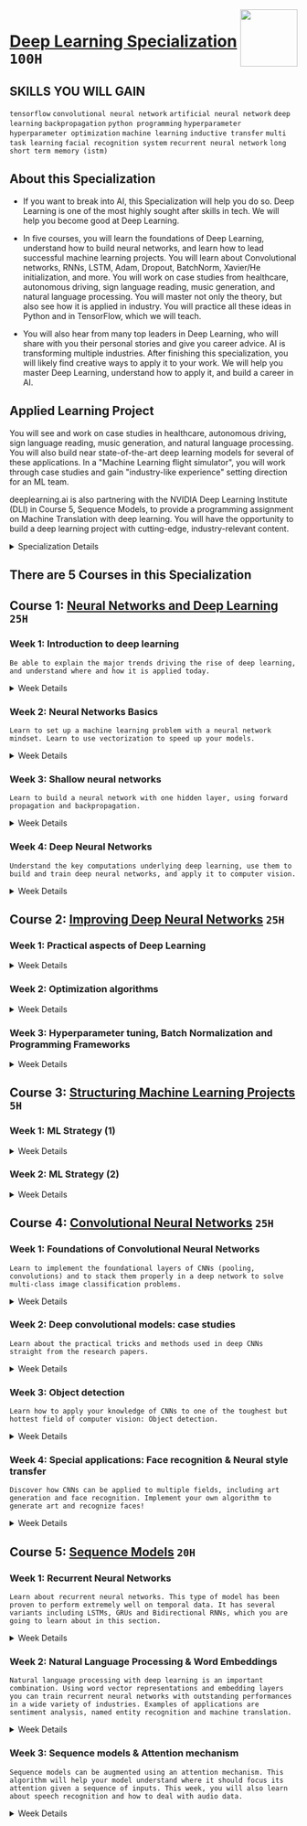 <img align="right" width="100" height="100" src="https://github.com/cs-MohamedAyman/Coursera-Specializations/blob/master/organizations-logos/deeplearning.ai.jpg">

# [Deep Learning Specialization](https://www.coursera.org/specializations/deep-learning) `100H`

## SKILLS YOU WILL GAIN
`tensorflow` `convolutional neural network` `artificial neural network` `deep learning` `backpropagation` `python programming` `hyperparameter` `hyperparameter optimization` `machine learning` `inductive transfer` `multi task learning` `facial recognition system` `recurrent neural network` `long short term memory (istm)`

## About this Specialization
- If you want to break into AI, this Specialization will help you do so. Deep Learning is one of the most highly sought after skills in tech. We will help you become good at Deep Learning.

- In five courses, you will learn the foundations of Deep Learning, understand how to build neural networks, and learn how to lead successful machine learning projects. You will learn about Convolutional networks, RNNs, LSTM, Adam, Dropout, BatchNorm, Xavier/He initialization, and more. You will work on case studies from healthcare, autonomous driving, sign language reading, music generation, and natural language processing. You will master not only the theory, but also see how it is applied in industry. You will practice all these ideas in Python and in TensorFlow, which we will teach.

- You will also hear from many top leaders in Deep Learning, who will share with you their personal stories and give you career advice. AI is transforming multiple industries. After finishing this specialization, you will likely find creative ways to apply it to your work. We will help you master Deep Learning, understand how to apply it, and build a career in AI.

## Applied Learning Project
You will see and work on case studies in healthcare, autonomous driving, sign language reading, music generation, and natural language processing. You will also build near state-of-the-art deep learning models for several of these applications. In a "Machine Learning flight simulator", you will work through case studies and gain "industry-like experience" setting direction for an ML team.

deeplearning.ai is also partnering with the NVIDIA Deep Learning Institute (DLI) in Course 5, Sequence Models, to provide a programming assignment on Machine Translation with deep learning. You will have the opportunity to build a deep learning project with cutting-edge, industry-relevant content.

<details>
	<summary>Specialization Details</summary>

- If you want to break into cutting-edge AI, this course will help you do so. Deep learning engineers are highly sought after, and mastering deep learning will give you numerous new career opportunities. Deep learning is also a new "superpower" that will let you build AI systems that just weren't possible a few years ago.
In the first course, you will learn the foundations of deep learning. When you finish this class, you will: 
  - Understand the major technology trends driving Deep Learning 
  - Be able to build, train and apply fully connected deep neural networks 
  - Know how to implement efficient (vectorized) neural networks 
  - Understand the key parameters in a neural network's architecture 

- This course also teaches you how Deep Learning actually works, rather than presenting only a cursory or surface-level description. So after completing it, you will be able to apply deep learning to a your own applications. If you are looking for a job in AI, after this course you will also be able to answer basic interview questions. 

- The second course will teach you the "magic" of getting deep learning to work well. Rather than the deep learning process being a black box, you will understand what drives performance, and be able to more systematically get good results. You will also learn TensorFlow.
When you finish this class, you will:
  - Understand industry best-practices for building deep learning applications. 
  - Be able to effectively use the common neural network "tricks", including initialization, L2 and dropout regularization, Batch normalization, gradient checking, 
  - Be able to implement and apply a variety of optimization algorithms, such as mini-batch gradient descent, Momentum, RMSprop and Adam, and check for their convergence. 
  - Understand new best-practices for the deep learning era of how to set up train/dev/test sets and analyze bias/variance 
  - Be able to implement a neural network in TensorFlow. This is the second course of the Deep Learning Specialization.

- In the third course you will learn how to build a successful machine learning project. If you aspire to be a technical leader in AI, and know how to set direction for your team's work, this course will show you how.
Much of this content has never been taught elsewhere, and is drawn from my experience building and shipping many deep learning products. This course also has two "flight simulators" that let you practice decision-making as a machine learning project leader. This provides "industry experience" that you might otherwise get only after years of ML work experience. 
When you finish this class, you will:
  - Understand how to diagnose errors in a machine learning system, and 
  - Be able to prioritize the most promising directions for reducing error 
  - Understand complex ML settings, such as mismatched training/test sets, and comparing to and/or surpassing human-level performance 
  - Know how to apply end-to-end learning, transfer learning, and multi-task learning I've seen teams waste months or years through not understanding the principles taught in this course. 
- I hope this two week course will save you months of time. This is a standalone course, and you can take this so long as you have basic machine learning knowledge. This is the third course in the Deep Learning Specialization.

- The forth course will teach you how to build convolutional neural networks and apply it to image data. Thanks to deep learning, computer vision is working far better than just two years ago, and this is enabling numerous exciting applications ranging from safe autonomous driving, to accurate face recognition, to automatic reading of radiology images.
When you finish this class, you will:
  - Understand how to build a convolutional neural network, including recent variations such as residual networks. 
  - Know how to apply convolutional networks to visual detection and recognition tasks. 
  - Know to use neural style transfer to generate art. 
  - Be able to apply these algorithms to a variety of image, video, and other 2D or 3D data. This is the fourth course of the Deep Learning Specialization.

- The fifth course will teach you how to build models for natural language, audio, and other sequence data. Thanks to deep learning, sequence algorithms are working far better than just two years ago, and this is enabling numerous exciting applications in speech recognition, music synthesis, chatbots, machine translation, natural language understanding, and many others.
When you finish this class, you will:
  - Understand how to build and train Recurrent Neural Networks (RNNs), and commonly-used variants such as GRUs and LSTMs. 
  - Be able to apply sequence models to natural language problems, including text synthesis. 
  - Be able to apply sequence models to audio applications, including speech recognition and music synthesis. 
- This is the fifth and final course of the Deep Learning Specialization. deeplearning.ai is also partnering with the NVIDIA Deep Learning Institute (DLI) in Course 5, Sequence Models, to provide a programming assignment on Machine Translation with deep learning. You will have the opportunity to build a deep learning project with cutting-edge, industry-relevant content.

</details>

## There are 5 Courses in this Specialization

## Course 1: [Neural Networks and Deep Learning](https://www.coursera.org/learn/neural-networks-deep-learning) `25H`

### Week 1: Introduction to deep learning
```Be able to explain the major trends driving the rise of deep learning, and understand where and how it is applied today.```

<details>
      <summary>Week Details</summary>
<br>

- Welcome to the Deep Learning Specialization
  - Video: Welcome
- Introduction to Deep Learning
  - Video: What is a neural network?
  - Video: Supervised Learning with Neural Networks
  - Video: Why is Deep Learning taking off?
  - Video: About this Course
  - Reading: Frequently Asked Questions
  - Video: Course Resources
  - Reading: How to use Discussion Forums
- Practice Questions
  - Quiz: Introduction to deep learning
- Heroes of Deep Learning (Optional)
  - Video: Geoffrey Hinton interview
</details>

### Week 2: Neural Networks Basics
```Learn to set up a machine learning problem with a neural network mindset. Learn to use vectorization to speed up your models.```

<details>
      <summary>Week Details</summary>
<br>

- Logistic Regression as a Neural Network
  - Video: Binary Classification
  - Video: Logistic Regression
  - Reading: Clarification about Upcoming Logistic Regression Cost Function Video
  - Video: Logistic Regression Cost Function
  - Reading: Clarification about Upcoming Gradient Descent Video
  - Video: Gradient Descent
  - Video: Derivatives
  - Video: More Derivative Examples
  - Video: Computation graph
  - Video: Derivatives with a Computation Graph
  - Video: Logistic Regression Gradient Descent
  - Video: Gradient Descent on m Examples
  - Reading: Derivation of DL/dz (optional reading)
  - Reading: Copy of Clarification about Upcoming Logistic Regression Cost Function Video
- Python and Vectorization
  - Video: Vectorization
  - Video: More Vectorization Examples
  - Reading: Clarification of "dz"
  - Video: Vectorizing Logistic Regression
  - Video: Vectorizing Logistic Regression's Gradient Output
  - Video: Broadcasting in Python
  - Video: A note on python/numpy vectors
  - Video: Quick tour of Jupyter/iPython Notebooks
  - Video: Explanation of logistic regression cost function (optional)
- Practice Questions
  - Quiz: Neural Network Basics
- Programming Assignments
  - Reading: Deep Learning Honor Code
  - Reading: Programming Assignment FAQ
  - Lab: Python Basics with numpy (optional)
  - Practice Programming Assignment: Python Basics with numpy (optional)
  - Lab: Logistic Regression with a Neural Network mindset
  - Programming Assignment: Logistic Regression with a Neural Network mindset
- Heroes of Deep Learning (Optional)
  - Video: Pieter Abbeel interview
</details>

### Week 3: Shallow neural networks
```Learn to build a neural network with one hidden layer, using forward propagation and backpropagation.```

<details>
      <summary>Week Details</summary>
<br>

- Shallow Neural Network
  - Video: Neural Networks Overview
  - Video: Neural Network Representation
  - Video: Computing a Neural Network's Output
  - Video: Vectorizing across multiple examples
  - Video: Explanation for Vectorized Implementation
  - Reading: Clarification: Activation Function
  - Video: Activation functions
  - Video: Why do you need non-linear activation functions?
  - Video: Derivatives of activation functions
  - Video: Gradient descent for Neural Networks
  - Reading: Clarification about Upcoming Backpropagation intuition (optional)
  - Video: Backpropagation intuition (optional)
  - Video: Random Initialization
- Practice Questions
  - Quiz: Shallow Neural Networks
- Programming Assignment
  - Lab: Planar data classification with a hidden layer
  - Programming Assignment: Planar data classification with a hidden layer
- Heroes of Deep Learning (Optional)
  - Video: Ian Goodfellow interview
</details>

### Week 4: Deep Neural Networks
```Understand the key computations underlying deep learning, use them to build and train deep neural networks, and apply it to computer vision.```

<details>
      <summary>Week Details</summary>
<br>

- Deep Neural Network
  - Video: Deep L-layer neural network
  - Video: Forward Propagation in a Deep Network
  - Reading: Clarification about Getting your matrix dimensions right video
  - Video: Getting your matrix dimensions right
  - Video: Why deep representations?
  - Video: Building blocks of deep neural networks
  - Reading: Clarification about Upcoming Forward and Backward Propagation Video
  - Video: Forward and Backward Propagation
  - Video: Parameters vs Hyperparameters
  - Reading: Clarification about What does this have to do with the brain video
  - Video: What does this have to do with the brain?
- Practice Questions
  - Quiz: Key concepts on Deep Neural Networks
- Programming Assignments
  - Lab: Building your Deep Neural Network: Step by Step
  - Programming Assignment: Building your deep neural network: Step by Step
  - Lab: Deep Neural Network - Application
  - Programming Assignment: Deep Neural Network Application
</details>

## Course 2: [Improving Deep Neural Networks](https://www.coursera.org/learn/deep-neural-network) `25H`

### Week 1: Practical aspects of Deep Learning

<details>
      <summary>Week Details</summary>
<br>

- Setting up your Machine Learning Application
  - Video: Train / Dev / Test sets
  - Video: Bias / Variance
  - Video: Basic Recipe for Machine Learning
- Regularizing your neural network
  - Reading: Clarification about Upcoming Regularization Video
  - Video: Regularization
  - Video: Why regularization reduces overfitting?
  - Video: Dropout Regularization
  - Reading: Clarification about Upcoming Understanding dropout Video
  - Video: Understanding Dropout
  - Video: Other regularization methods
- Setting up your optimization problem
  - Reading: Clarification about Upcoming Normalizing Inputs Video
  - Video: Normalizing inputs
  - Video: Vanishing / Exploding gradients
  - Video: Weight Initialization for Deep Networks
  - Video: Numerical approximation of gradients
  - Video: Gradient checking
  - Video: Gradient Checking Implementation Notes
- Practice Questions
  - Quiz: Practical aspects of deep learning
- Programming assignments
  - Lab: Initialization
  - Programming Assignment: Initialization
  - Lab: Regularization
  - Programming Assignment: Regularization
  - Lab: Gradient Checking
  - Programming Assignment: Gradient Checking
- Heroes of Deep Learning (Optional)
  - Video: Yoshua Bengio interview
</details>

### Week 2: Optimization algorithms

<details>
      <summary>Week Details</summary>
<br>

- Optimization algorithms
  - Video: Mini-batch gradient descent
  - Video: Understanding mini-batch gradient descent
  - Video: Exponentially weighted averages
  - Video: Understanding exponentially weighted averages
  - Video: Bias correction in exponentially weighted averages
  - Video: Gradient descent with momentum
  - Video: RMSprop
  - Reading: Clarification about Upcoming Adam Optimization Video
  - Video: Adam optimization algorithm
  - Reading: Clarification about Learning Rate Decay Video
  - Video: Learning rate decay
  - Video: The problem of local optima
- Practice Questions
  - Quiz: Optimization algorithms
- Programming assignment
  - Lab: Optimization
  - Programming Assignment: Optimization
- Heroes of Deep Learning (Optional)
  - Video: Yuanqing Lin interview
</details>

### Week 3: Hyperparameter tuning, Batch Normalization and Programming Frameworks

<details>
      <summary>Week Details</summary>
<br>

- Hyperparameter tuning
  - Video: Tuning process
  - Video: Using an appropriate scale to pick hyperparameters
  - Video: Hyperparameters tuning in practice: Pandas vs. Caviar
- Batch Normalization
  - Video: Normalizing activations in a network
  - Video: Fitting Batch Norm into a neural network
  - Video: Why does Batch Norm work?
  - Video: Batch Norm at test time
- Multi-class classification
  - Reading: Clarifications about Upcoming Softmax Video
  - Video: Softmax Regression
  - Video: Training a softmax classifier
- Introduction to programming frameworks
  - Video: Deep learning frameworks
  - Video: TensorFlow
- Practice Questions
  - Quiz: Hyperparameter tuning, Batch Normalization, Programming Frameworks
- Programming assignment
  - Reading: Note about TensorFlow 1 and TensorFlow 2
  - Lab: Tensorflow
  - Programming Assignment: Tensorflow
</details>

## Course 3: [Structuring Machine Learning Projects](https://www.coursera.org/learn/machine-learning-projects) `5H`

### Week 1: ML Strategy (1)

<details>
      <summary>Week Details</summary>
<br>

- Introduction to ML Strategy
  - Video: Why ML Strategy
  - Video: Orthogonalization
- Setting up your goal
  - Video: Single number evaluation metric
  - Video: Satisficing and Optimizing metric
  - Video: Train/dev/test distributions
  - Video: Size of the dev and test sets
  - Video: When to change dev/test sets and metrics
- Comparing to human-level performance
  - Video: Why human-level performance?
  - Video: Avoidable bias
  - Video: Understanding human-level performance
  - Video: Surpassing human-level performance
  - Video: Improving your model performance
- Machine Learning flight simulator
  - Reading: Machine Learning flight simulator
  - Quiz: Bird recognition in the city of Peacetopia (case study)
- Heroes of Deep Learning (Optional)
  - Video: Andrej Karpathy interview
</details>

### Week 2: ML Strategy (2)

<details>
      <summary>Week Details</summary>
<br>

- Error Analysis
  - Video: Carrying out error analysis
  - Video: Cleaning up incorrectly labeled data
  - Video: Build your first system quickly, then iterate
- Mismatched training and dev/test set
  - Video: Training and testing on different distributions
  - Video: Bias and Variance with mismatched data distributions
  - Video: Addressing data mismatch
- Learning from multiple tasks
  - Video: Transfer learning
  - Video: Multi-task learning
- End-to-end deep learning
  - Video: What is end-to-end deep learning?
  - Video: Whether to use end-to-end deep learning
- Machine Learning flight simulator
  - Quiz: Autonomous driving (case study)
- Heroes of Deep Learning (Optional)
  - Video: Ruslan Salakhutdinov interview
</details>

## Course 4: [Convolutional Neural Networks](https://www.coursera.org/learn/convolutional-neural-networks) `25H`

### Week 1: Foundations of Convolutional Neural Networks
```Learn to implement the foundational layers of CNNs (pooling, convolutions) and to stack them properly in a deep network to solve multi-class image classification problems.```

<details>
      <summary>Week Details</summary>
<br>

- Convolutional Neural Networks
  - Video: Computer Vision
  - Video: Edge Detection Example
  - Video: More Edge Detection
  - Video: Padding
  - Video: Strided Convolutions
  - Reading: Strided convolutions *CORRECTION*
  - Video: Convolutions Over Volume
  - Video: One Layer of a Convolutional Network
  - Video: Simple Convolutional Network Example
  - Reading: Simple Convolutional Network Example *CORRECTION*
  - Video: Pooling Layers
  - Video: CNN Example
  - Reading: CNN Example *CORRECTION*
  - Video: Why Convolutions?
  - Reading: Why Convolutions? *CORRECTION*
- Practice questions
  - Quiz: The basics of ConvNets
- Programming assignments
  - Lab: Convolutional Model: step by step
  - Programming Assignment: Convolutional Model: step by step
  - Lab: Convolutional Model: application
  - Programming Assignment: Convolutional model: application
- Heroes of Deep Learning (Optional)
  - Video: Yann LeCun Interview
</details>

### Week 2: Deep convolutional models: case studies
```Learn about the practical tricks and methods used in deep CNNs straight from the research papers.```

<details>
      <summary>Week Details</summary>
<br>

- Case studies
  - Video: Why look at case studies?
  - Video: Classic Networks
  - Video: ResNets
  - Video: Why ResNets Work
  - Video: Networks in Networks and 1x1 Convolutions
  - Video: Inception Network Motivation
  - Reading: Inception Network Motivation *CORRECTION*
  - Video: Inception Network
- Practical advices for using ConvNets
  - Video: Using Open-Source Implementation
  - Video: Transfer Learning
  - Video: Data Augmentation
  - Video: State of Computer Vision
- Practice questions
  - Quiz: Deep convolutional models
- Programming assignments
  - Lab: Keras Tutorial (not graded)
  - Lab: Residual Networks
  - Programming Assignment: Residual Networks
</details>

### Week 3: Object detection
```Learn how to apply your knowledge of CNNs to one of the toughest but hottest field of computer vision: Object detection.```

<details>
      <summary>Week Details</summary>
<br>

- Detection algorithms
  - Video: Object Localization
  - Video: Landmark Detection
  - Video: Object Detection
  - Video: Convolutional Implementation of Sliding Windows
  - Reading: Convolutional Implementation of Sliding Windows *CORRECTION*
  - Video: Bounding Box Predictions
  - Video: Intersection Over Union
  - Video: Non-max Suppression
  - Video: Anchor Boxes
  - Video: YOLO Algorithm
  - Reading: YOLO algorithm *CORRECTION*
  - Video: (Optional) Region Proposals
- Practice questions
  - Quiz: Detection algorithms
- Programming assignments
  - Lab: Car detection with YOLO
  - Programming Assignment: Car detection with YOLO
</details>

### Week 4: Special applications: Face recognition & Neural style transfer
```Discover how CNNs can be applied to multiple fields, including art generation and face recognition. Implement your own algorithm to generate art and recognize faces!```

<details>
      <summary>Week Details</summary>
<br>

- Face Recognition
  - Video: What is face recognition?
  - Video: One Shot Learning
  - Video: Siamese Network
  - Video: Triplet Loss
  - Reading: Triplet Loss *CORRECTION*
  - Video: Face Verification and Binary Classification
  - Reading: Face Verification and Binary Classification *CORRECTION*
- Neural Style Transfer
  - Video: What is neural style transfer?
  - Video: What are deep ConvNets learning?
  - Video: Cost Function
  - Video: Content Cost Function
  - Reading: Style Cost *CORRECTION*
  - Video: Style Cost Function
  - Video: 1D and 3D Generalizations
- Practice questions
  - Quiz: Special applications: Face recognition & Neural style transfer
- Programming assignments
  - Lab: Art generation with Neural Style Transfer
  - Programming Assignment: Art generation with Neural Style Transfer
  - Lab: Face Recognition
  - Programming Assignment: Face Recognition
</details>

## Course 5: [Sequence Models](https://www.coursera.org/learn/nlp-sequence-models) `20H`

### Week 1: Recurrent Neural Networks
```Learn about recurrent neural networks. This type of model has been proven to perform extremely well on temporal data. It has several variants including LSTMs, GRUs and Bidirectional RNNs, which you are going to learn about in this section.```

<details>
      <summary>Week Details</summary>
<br>

- Recurrent Neural Networks
  - Video: Why sequence models
  - Video: Notation
  - Video: Recurrent Neural Network Model
  - Video: Backpropagation through time
  - Video: Different types of RNNs
  - Video: Language model and sequence generation
  - Video: Sampling novel sequences
  - Video: Vanishing gradients with RNNs
  - Video: Gated Recurrent Unit (GRU)
  - Reading: Gated Recurrent Unit (GRU) *CORRECTION*
  - Video: Long Short Term Memory (LSTM)
  - Reading: Long Short Term Memory (LSTM) *CORRECTION*
  - Video: Bidirectional RNN
  - Video: Deep RNNs
- Practice questions
  - Quiz: Recurrent Neural Networks
- Programming assignments
  - Lab: Building a recurrent neural network - step by step
  - Programming Assignment: Building a recurrent neural network - step by step
  - Lab: Dinosaur Island - Character-Level Language Modeling
  - Programming Assignment: Dinosaur Island - Character-Level Language Modeling
  - Lab: Jazz improvisation with LSTM
  - Programming Assignment: Jazz improvisation with LSTM
</details>

### Week 2: Natural Language Processing & Word Embeddings
```Natural language processing with deep learning is an important combination. Using word vector representations and embedding layers you can train recurrent neural networks with outstanding performances in a wide variety of industries. Examples of applications are sentiment analysis, named entity recognition and machine translation.```

<details>
      <summary>Week Details</summary>
<br>

- Introduction to Word Embeddings
  - Video: Word Representation
  - Video: Using word embeddings
  - Video: Properties of word embeddings
  - Video: Embedding matrix
- Learning Word Embeddings: Word2vec & GloVe
  - Video: Learning word embeddings
  - Video: Word2Vec
  - Video: Negative Sampling
  - Video: GloVe word vectors
  - Reading: GloVe word vectors *CORRECTION*
- Applications using Word Embeddings
  - Video: Sentiment Classification
  - Video: Debiasing word embeddings
- Practice questions
  - Quiz: Natural Language Processing & Word Embeddings
- Programming assignments
  - Lab: Operations on word vectors - Debiasing
  - Programming Assignment: Operations on word vectors - Debiasing
  - Lab: Emojify
  - Programming Assignment: Emojify
</details>

### Week 3: Sequence models & Attention mechanism
```Sequence models can be augmented using an attention mechanism. This algorithm will help your model understand where it should focus its attention given a sequence of inputs. This week, you will also learn about speech recognition and how to deal with audio data.```

<details>
      <summary>Week Details</summary>
<br>

- Various sequence to sequence architectures
  - Video: Basic Models
  - Video: Picking the most likely sentence
  - Video: Beam Search
  - Video: Refinements to Beam Search
  - Video: Error analysis in beam search
  - Video: Bleu Score (optional)
  - Reading: Bleu Score *CORRECTION*
  - Video: Attention Model Intuition
  - Video: Attention Model
  - Reading: Corrections
- Speech recognition - Audio data
  - Video: Speech recognition
  - Video: Trigger Word Detection
- Conclusion
  - Video: Conclusion and thank you
  - Reading: Workera's Standardized Tests for AI Skills
- Practice questions
  - Quiz: Sequence models & Attention mechanism
- Programming assignments
  - Lab: Neural Machine Translation with Attention
  - Programming Assignment: Neural Machine Translation with Attention
  - Reading: Instructions if you are unable to open your notebook
  - Lab: Trigger word detection
  - Programming Assignment: Trigger word detection
</details>
